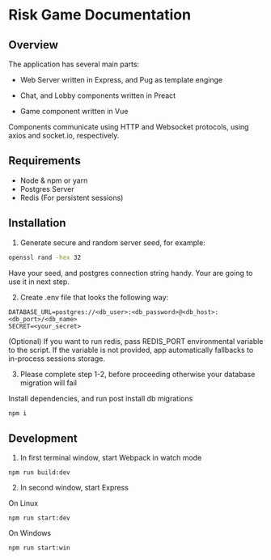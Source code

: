 # Risk Game Documentation

## Overview

The application has several main parts:

- Web Server written in Express, and Pug as template enginge

- Chat, and Lobby components written in Preact

- Game component written in Vue

Components communicate using HTTP and Websocket protocols, using axios and socket.io, respectively. 

## Requirements

- Node & npm or yarn
- Postgres Server
- Redis (For persistent sessions)

## Installation

1. Generate secure and random server seed, for example: 

```bash
openssl rand -hex 32
```

Have your seed, and postgres connection string handy. Your are going to use it in next step.

2. Create .env file that looks the following way:

```
DATABASE_URL=postgres://<db_user>:<db_password>@<db_host>:<db_port>/<db_name>
SECRET=<your_secret>
```

(Optional) If you want to run redis, pass REDIS_PORT environmental variable to the script. If the variable is not provided, app automatically fallbacks to in-process sessions storage.

3. Please complete step 1-2, before proceeding otherwise your database migration will fail 

Install dependencies, and run post install db migrations

```bash
npm i
```

## Development

1. In first terminal window, start Webpack in watch mode

```
npm run build:dev
```

2. In second window, start Express 

On Linux

```
npm run start:dev
```

On Windows

```
npm run start:win
```

